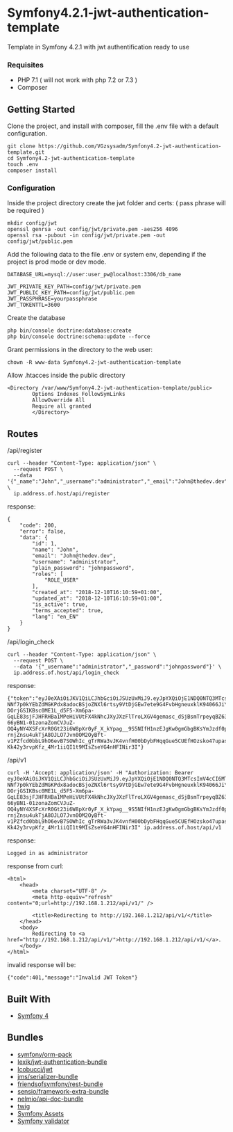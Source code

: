 # Symfony4.2.1-jwt-authentication-template

Template in Symfony 4.2.1 with jwt authentification ready to use

### Requisites

* PHP 7.1 ( will not work with php 7.2 or 7.3 )
* Composer

## Getting Started

Clone the project, and install with composer, fill the .env file with a default configuration.

```
git clone https://github.com/VGzsysadm/Symfony4.2-jwt-authentication-template.git
cd Symfony4.2-jwt-authentication-template
touch .env
composer install
```
### Configuration

Inside the project directory create the jwt folder and certs: ( pass phrase will be required )

```
mkdir config/jwt
openssl genrsa -out config/jwt/private.pem -aes256 4096
openssl rsa -pubout -in config/jwt/private.pem -out config/jwt/public.pem
```
Add the following data to the file .env or system env, depending if the project is prod mode or dev mode.

```
DATABASE_URL=mysql://user:user_pw@localhost:3306/db_name
```
```
JWT_PRIVATE_KEY_PATH=config/jwt/private.pem
JWT_PUBLIC_KEY_PATH=config/jwt/public.pem
JWT_PASSPHRASE=yourpassphrase
JWT_TOKENTTL=3600
```
Create the database

```
php bin/console doctrine:database:create
php bin/console doctrine:schema:update --force
```

Grant permissions in the directory to the web user:

```
chown -R www-data Symfony4.2-jwt-authentication-template
```
Allow .htacces inside the public directory
```
<Directory /var/www/Symfony4.2-jwt-authentication-template/public>
        Options Indexes FollowSymLinks
        AllowOverride All
        Require all granted
        </Directory>
```
## Routes
/api/register
```
curl --header "Content-Type: application/json" \
  --request POST \
  --data '{"_name":"John","_username":"administrator","_email":"John@thedev.dev","_password":"johnpassword"}' \
  ip.address.of.host/api/register
```
response:
```
{
    "code": 200,
    "error": false,
    "data": {
        "id": 1,
        "name": "John",
        "email": "John@thedev.dev",
        "username": "administrator",
        "plain_password": "johnpassword",
        "roles": [
            "ROLE_USER"
        ],
        "created_at": "2018-12-10T16:10:59+01:00",
        "updated_at": "2018-12-10T16:10:59+01:00",
        "is_active": true,
        "terms_accepted": true,
        "lang": "en_EN"
    }
}
```
/api/login_check
```
curl --header "Content-Type: application/json" \
  --request POST \
  --data '{"_username":"administrator","_password":"johnpassword"}' \
  ip.address.of.host/api/login_check
```
response:
```
{"token":"eyJ0eXAiOiJKV1QiLCJhbGciOiJSUzUxMiJ9.eyJpYXQiOjE1NDQ0NTQ3MTcsImV4cCI6MTU0NDQ1ODMxNywicm9sZXMiOlsiUk9MRV9VU0VSIl0sInVzZXJuYW1lIjoiYWRtaW5pc3RyYXRvciJ9.JLMUOJp5hXBIKwT2eO8t7A73hoDTyPfSEzX9k4VjnV44BIEedWPOz4mEK7C8vCKchV-NNf7p0kYEbZdMGKPdx8adocBSjoZNXl6rtsy9VtDjGEw7ete9G4FvbHgneuxklK94066JiYg7EEt03Zk9A4LFx1xO8o0CqR6FVY19dX-DOrjGSIKBsc0ME1L_d5F5-Xm6pa-GqLE83sjFJHFRHBa1MPeHiVUtFX4kNhcJXyJXzFlTroLXGV4gemasc_dSjBsmTrpeyqBZ63fDC9EuNsOUNdNKCXoPq-66yBN1-01zonaZomCVJuZ-OQ4yNY4XSFcXrR0Gt23i6W8pXr0yF_X_kYpag__9S5NIfH1nzEJgKw0gmGbgBKsYmJzdf0pgtXmECKF1NyV2_h4b1Zk6kgZfKZ7kzaEhFk2KtdhEvQblj_o88RXYT0LjiNznkrqX_g34UYTbwRLe7qlgY5YkGHOjySL-rnjZnsu4ukTjA8OJLO7Jvn0OM2OyBft-v1PZfcd0bbL9hO6evB7SOWhIc_gTrRWa3vJK4vnfH00bDybFHqqGue5CUEfHOzsko47upaswaJ8TUKuiSQfMycYhfdIhrBrX5qbuOvIuhwKHkjSK7tr6pb5_HubR0h6p9Fsb-Kk42y3rvpKfz_4Mr1iiQI1t9MIsZseYG4nHFINir3I"}
```
/api/v1
```
curl -H 'Accept: application/json' -H "Authorization: Bearer eyJ0eXAiOiJKV1QiLCJhbGciOiJSUzUxMiJ9.eyJpYXQiOjE1NDQ0NTQ3MTcsImV4cCI6MTU0NDQ1ODMxNywicm9sZXMiOlsiUk9MRV9VU0VSIl0sInVzZXJuYW1lIjoiYWRtaW5pc3RyYXRvciJ9.JLMUOJp5hXBIKwT2eO8t7A73hoDTyPfSEzX9k4VjnV44BIEedWPOz4mEK7C8vCKchV-NNf7p0kYEbZdMGKPdx8adocBSjoZNXl6rtsy9VtDjGEw7ete9G4FvbHgneuxklK94066JiYg7EEt03Zk9A4LFx1xO8o0CqR6FVY19dX-DOrjGSIKBsc0ME1L_d5F5-Xm6pa-GqLE83sjFJHFRHBa1MPeHiVUtFX4kNhcJXyJXzFlTroLXGV4gemasc_dSjBsmTrpeyqBZ63fDC9EuNsOUNdNKCXoPq-66yBN1-01zonaZomCVJuZ-OQ4yNY4XSFcXrR0Gt23i6W8pXr0yF_X_kYpag__9S5NIfH1nzEJgKw0gmGbgBKsYmJzdf0pgtXmECKF1NyV2_h4b1Zk6kgZfKZ7kzaEhFk2KtdhEvQblj_o88RXYT0LjiNznkrqX_g34UYTbwRLe7qlgY5YkGHOjySL-rnjZnsu4ukTjA8OJLO7Jvn0OM2OyBft-v1PZfcd0bbL9hO6evB7SOWhIc_gTrRWa3vJK4vnfH00bDybFHqqGue5CUEfHOzsko47upaswaJ8TUKuiSQfMycYhfdIhrBrX5qbuOvIuhwKHkjSK7tr6pb5_HubR0h6p9Fsb-Kk42y3rvpKfz_4Mr1iiQI1t9MIsZseYG4nHFINir3I" ip.address.of.host/api/v1
```
response:
```
Logged in as administrator
```
response from curl:
```
<html>
    <head>
        <meta charset="UTF-8" />
        <meta http-equiv="refresh" content="0;url=http://192.168.1.212/api/v1/" />

        <title>Redirecting to http://192.168.1.212/api/v1/</title>
    </head>
    <body>
        Redirecting to <a href="http://192.168.1.212/api/v1/">http://192.168.1.212/api/v1/</a>.
    </body>
</html>
```
invalid response will be:
```
{"code":401,"message":"Invalid JWT Token"}
```
## Built With

* [Symfony 4](https://symfony.com/doc/current/index.html)

## Bundles

* [symfony/orm-pack](https://github.com/symfony/orm-pack)
* [lexik/jwt-authentication-bundle](https://github.com/lexik/LexikJWTAuthenticationBundle)
* [lcobucci/jwt](https://github.com/lcobucci/jwt)
* [jms/serializer-bundle](https://github.com/schmittjoh/JMSSerializerBundle)
* [friendsofsymfony/rest-bundle](https://github.com/FriendsOfSymfony/FOSRestBundle)
* [sensio/framework-extra-bundle](https://github.com/sensiolabs/SensioFrameworkExtraBundle)
* [nelmio/api-doc-bundle](https://github.com/nelmio/NelmioApiDocBundle)
* [twig](https://github.com/twigphp/Twig)
* [Symfony Assets](https://github.com/symfony/asset)
* [Symfony validator](https://github.com/symfony/validator)



